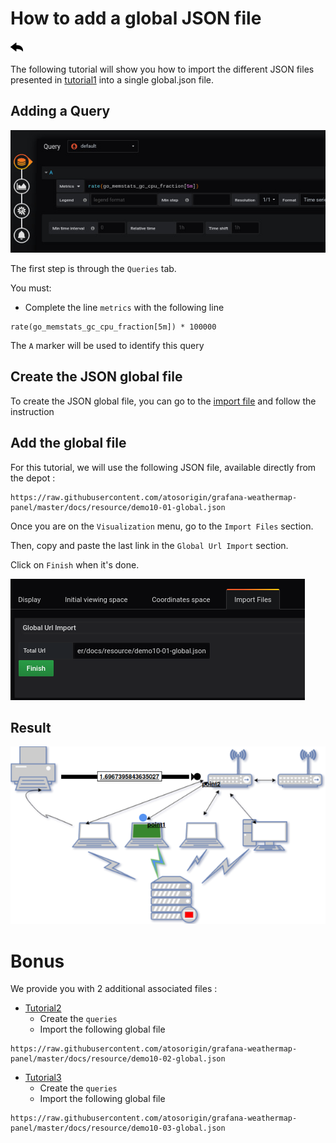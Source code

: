# How to add a global JSON file 
[![](../../screenshots/other/Go-back.png)](README.md)

The following tutorial will show you how to import the different JSON files presented in [tutorial1](tutorial1.md) into a single global.json file.


## Adding a Query


![step 05](../../screenshots/demo/tutorial01/step05.jpg)


The first step is through the `Queries` tab.

You must:

- Complete the line `metrics` with the following line

```
rate(go_memstats_gc_cpu_fraction[5m]) * 100000
```

The `A` marker will be used to identify this query

## Create the JSON global file

To create the JSON global file, you can go to the [import file](./../editor/import.md) and follow the instruction

## Add the global file

For this tutorial, we will use the following JSON file, available directly from the depot :

```
https://raw.githubusercontent.com/atosorigin/grafana-weathermap-panel/master/docs/resource/demo10-01-global.json
```

Once you are on the `Visualization` menu, go to the `Import Files` section.

Then, copy and paste the last link in the `Global Url Import` section.

Click on `Finish` when it's done. 


![global_import](../../screenshots/demo/tutorial10/GlobalImport.png)

## Result

![result](../../screenshots/demo/tutorial10/result.png)



# Bonus

We provide you with 2 additional associated files : 

- [Tutorial2](tutorial2.md)
  - Create the `queries`
  - Import the following global file

```
https://raw.githubusercontent.com/atosorigin/grafana-weathermap-panel/master/docs/resource/demo10-02-global.json
``` 

- [Tutorial3](tutorial3.md)
  - Create the `queries`
  - Import the following global file
  
```
https://raw.githubusercontent.com/atosorigin/grafana-weathermap-panel/master/docs/resource/demo10-03-global.json
``` 
